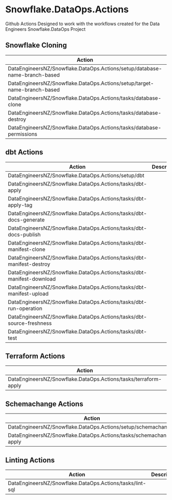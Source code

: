 # Snowflake.DataOps.Actions
Github Actions Designed to work with the workflows created for the Data Engineers Snowflake.DataOps Project

## Snowflake Cloning

| Action                                                                     | Description | Usage |
| --------                                                                   | ----------- | ----- |
| DataEngineersNZ/Snowflake.DataOps.Actions/setup/database-name-branch-based |             |       |
| DataEngineersNZ/Snowflake.DataOps.Actions/setup/target-name-branch-based   |             |       |
| DataEngineersNZ/Snowflake.DataOps.Actions/tasks/database-clone             |             |       |
| DataEngineersNZ/Snowflake.DataOps.Actions/tasks/database-destroy           |             |       |
| DataEngineersNZ/Snowflake.DataOps.Actions/tasks/database-permissions       |             |       |

## dbt Actions

| Action                                                                     | Description | Usage |
| -------------------------------------------------------------------------- | ----------- | ----- |
| DataEngineersNZ/Snowflake.DataOps.Actions/setup/dbt                        |             |       |
| DataEngineersNZ/Snowflake.DataOps.Actions/tasks/dbt-apply                  |             |       |
| DataEngineersNZ/Snowflake.DataOps.Actions/tasks/dbt-apply-tag              |             |       |
| DataEngineersNZ/Snowflake.DataOps.Actions/tasks/dbt-docs-generate          |             |       |
| DataEngineersNZ/Snowflake.DataOps.Actions/tasks/dbt-docs-publish           |             |       |
| DataEngineersNZ/Snowflake.DataOps.Actions/tasks/dbt-manifest-clone         |             |       |
| DataEngineersNZ/Snowflake.DataOps.Actions/tasks/dbt-manifest-destroy       |             |       |
| DataEngineersNZ/Snowflake.DataOps.Actions/tasks/dbt-manifest-download      |             |       |
| DataEngineersNZ/Snowflake.DataOps.Actions/tasks/dbt-manifest-upload        |             |       |
| DataEngineersNZ/Snowflake.DataOps.Actions/tasks/dbt-run-operation          |             |       |
| DataEngineersNZ/Snowflake.DataOps.Actions/tasks/dbt-source-freshness       |             |       |
| DataEngineersNZ/Snowflake.DataOps.Actions/tasks/dbt-test                   |             |       |

## Terraform Actions
| Action                                                                     | Description | Usage |
| -------------------------------------------------------------------------- | ----------- | ----- |
| DataEngineersNZ/Snowflake.DataOps.Actions/tasks/terraform-apply            |             |       |

## Schemachange Actions
| Action                                                                     | Description | Usage |
| -------------------------------------------------------------------------- | ----------- | ----- |
| DataEngineersNZ/Snowflake.DataOps.Actions/setup/schemachange               |             |       |
| DataEngineersNZ/Snowflake.DataOps.Actions/tasks/schemachange-apply         |             |       |

## Linting Actions
| Action                                                                     | Description | Usage |
| -------------------------------------------------------------------------- | ----------- | ----- |
| DataEngineersNZ/Snowflake.DataOps.Actions/tasks/lint-sql                   |             |       |